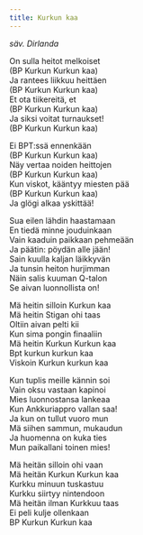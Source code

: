 ```yaml
---
title: Kurkun kaa
---
```


*säv. Dirlanda*

On sulla heitot melkoiset  
(BP Kurkun Kurkun kaa)  
Ja rantees liikkuu heittäen  
(BP Kurkun Kurkun kaa)  
Et ota tiikereitä, et  
(BP Kurkun Kurkun kaa)  
Ja siksi voitat turnaukset!  
(BP Kurkun Kurkun kaa)  

Ei BPT:ssä ennenkään  
(BP Kurkun Kurkun kaa)  
Näy vertaa noiden heittojen  
(BP Kurkun Kurkun kaa)  
Kun viskot, kääntyy miesten pää  
(BP Kurkun Kurkun kaa)  
Ja glögi alkaa yskittää!  

Sua eilen lähdin haastamaan  
En tiedä minne jouduinkaan  
Vain kaaduin paikkaan pehmeään  
Ja päätin: pöydän alle jään!  
Sain kuulla kaljan läikkyvän  
Ja tunsin heiton hurjimman  
Näin salis kuuman Q-talon  
Se aivan luonnollista on!  

Mä heitin silloin Kurkun kaa  
Mä heitin Stigan ohi taas  
Oltiin aivan pelti kii  
Kun sima pongin finaaliin  
Mä heitin Kurkun Kurkun kaa  
Bpt kurkun kurkun kaa  
Viskoin Kurkun kurkun kaa  

Kun tuplis meille kännin soi  
Vain oksu vastaan kapinoi  
Mies luonnostansa lankeaa  
Kun Ankkuriappro vallan saa!  
Ja kun on tullut vuoro mun  
Mä siihen sammun, mukaudun  
Ja huomenna on kuka ties  
Mun paikallani toinen mies!  

Mä heitän silloin ohi vaan  
Mä heitän Kurkun Kurkun kaa  
Kurkku minuun tuskastuu  
Kurkku siirtyy nintendoon  
Mä heitän ilman Kurkkuu taas  
Ei peli kulje ollenkaan  
BP Kurkun Kurkun kaa  
